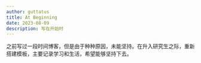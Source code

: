 ```yaml
---
author: guttatus
title: At Beginning
date: 2023-08-09
description: 写在开始时
---
```


之前写过一段时间博客，但是由于种种原因，未能坚持。在升入研究生之际，重新搭建模板，主要记录学习和生活，希望能够坚持下去。
